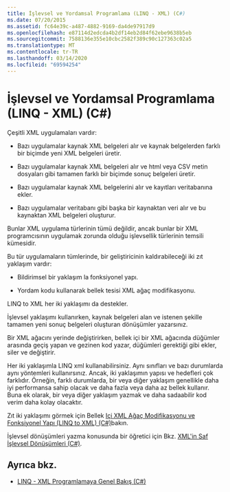 ```yaml
---
title: İşlevsel ve Yordamsal Programlama (LINQ - XML) (C#)
ms.date: 07/20/2015
ms.assetid: fc64e39c-a487-4882-9169-da4de97917d9
ms.openlocfilehash: e87114d2edcda4b2df14eb2d84f62ebe9638b5eb
ms.sourcegitcommit: 7588136e355e10cbc2582f389c90c127363c02a5
ms.translationtype: MT
ms.contentlocale: tr-TR
ms.lasthandoff: 03/14/2020
ms.locfileid: "69594254"
---
```

# <a name="functional-vs-procedural-programming-linq-to-xml-c"></a>İşlevsel ve Yordamsal Programlama (LINQ - XML) (C#)
Çeşitli XML uygulamaları vardır:  
  
- Bazı uygulamalar kaynak XML belgeleri alır ve kaynak belgelerden farklı bir biçimde yeni XML belgeleri üretir.  
  
- Bazı uygulamalar kaynak XML belgeleri alır ve html veya CSV metin dosyaları gibi tamamen farklı bir biçimde sonuç belgeleri üretir.  
  
- Bazı uygulamalar kaynak XML belgelerini alır ve kayıtları veritabanına ekler.  
  
- Bazı uygulamalar veritabanı gibi başka bir kaynaktan veri alır ve bu kaynaktan XML belgeleri oluşturur.  
  
 Bunlar XML uygulama türlerinin tümü değildir, ancak bunlar bir XML programcısının uygulamak zorunda olduğu işlevsellik türlerinin temsili kümesidir.  
  
 Bu tür uygulamaların tümlerinde, bir geliştiricinin kaldırabileceği iki zıt yaklaşım vardır:  
  
- Bildirimsel bir yaklaşım la fonksiyonel yapı.  
  
- Yordam kodu kullanarak bellek tesisi XML ağaç modifikasyonu.  
  
 LINQ to XML her iki yaklaşımı da destekler.  
  
 İşlevsel yaklaşımı kullanırken, kaynak belgeleri alan ve istenen şekille tamamen yeni sonuç belgeleri oluşturan dönüşümler yazarsınız.  
  
 Bir XML ağacını yerinde değiştirirken, bellek içi bir XML ağacında düğümler arasında geçiş yapan ve gezinen kod yazar, düğümleri gerektiği gibi ekler, siler ve değiştirir.  
  
 Her iki yaklaşımla LINQ xml kullanabilirsiniz. Aynı sınıfları ve bazı durumlarda aynı yöntemleri kullanırsınız. Ancak, iki yaklaşımın yapısı ve hedefleri çok farklıdır. Örneğin, farklı durumlarda, bir veya diğer yaklaşım genellikle daha iyi performansa sahip olacak ve daha fazla veya daha az bellek kullanır. Buna ek olarak, bir veya diğer yaklaşım yazmak ve daha sadaabilir kod verim daha kolay olacaktır.  
  
 Zıt iki yaklaşımı görmek için Bellek [Içi XML Ağaç Modifikasyonu ve Fonksiyonel Yapı (LINQ to XML) (C#)](./in-memory-xml-tree-modification-vs-functional-construction-linq-to-xml.md)bakın.  
  
 İşlevsel dönüşümleri yazma konusunda bir öğretici için Bkz. [XML'in Saf İşlevsel Dönüşümleri (C#)](./introduction-to-pure-functional-transformations.md).  
  
## <a name="see-also"></a>Ayrıca bkz.

- [LINQ - XML Programlamaya Genel Bakış (C#)](./linq-to-xml-overview.md)
